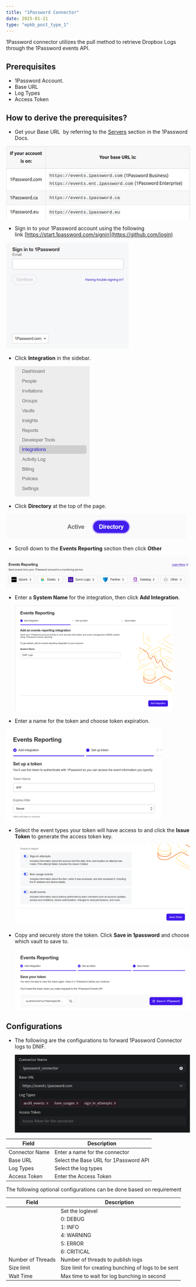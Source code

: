 ```yaml
---
title: "1Password Connector"
date: 2025-01-21
type: "epkb_post_type_1"
---
```


1Password connector utilizes the pull method to retrieve Dropbox Logs through the 1Password events API.

## **Prerequisites**

- 1Password Account.
- Base URL
- Log Types
- Access Token

## **How to derive the prerequisites?**

- Get your Base URL  by referring to the [Servers](https://developer.1password.com/docs/events-api/reference/#servers) section in the 1Password Docs.

![image 1-Apr-10-2024-09-39-10-9176-AM](./images-1Password%20Connector/1Password-Connector-1.webp)

- Sign in to your 1Password account using the following link [https://start.1password.com/signin](https://github.com/login)

![image 2-Apr-10-2024-09-42-27-8875-AM](./images-1Password%20Connector/1Password-Connector-3.webp)

- Click **Integration** in the sidebar.  
      
    ![](./images-1Password%20Connector/1Password-Connector-4.webp)  
      
    

- Click **Directory** at the top of the page.

![image 4-Apr-10-2024-09-45-54-2223-AM](./images-1Password%20Connector/1Password-Connector-5.webp)

- Scroll down to the **Events Reporting** section then click **Other**

![image 5-Apr-10-2024-09-47-19-4013-AM](./images-1Password%20Connector/1Password-Connector-6.webp)

- Enter a **System Name** for the integration, then click **Add Integration**.  
      
    ![image 6-4](./images-1Password%20Connector/1Password-Connector-7.webp)  
      
    

- Enter a name for the token and choose token expiration.  
    

![image 7-4](./images-1Password%20Connector/1Password-Connector-8.webp)

- Select the event types your token will have access to and click the **Issue Token** to generate the access token key.  
      
    ![image 8-4](./images-1Password%20Connector/1Password-Connector-9.webp)  
    

- Copy and securely store the token. Click **Save in 1password** and choose which vault to save to.  
      
    ![image 9-4](./images-1Password%20Connector/1Password-Connector-10.webp)

## **Configurations**

- The following are the configurations to forward 1Password Connector logs to DNIF.‌  
      
    ![image 10-1](./images-1Password%20Connector/1Password-Connector-11.webp)

| **Field**  | **Description** |
| --- | --- |
| Connector Name | Enter a name for the connector |
| Base URL | Select the Base URL for 1Password API |
| Log Types | Select the log types |
| Access Token | Enter the Access Token |

The following optional configurations can be done based on requirement

| **Field** | **Description** |
| --- | --- |
|   | Set the loglevel 
|   |0: DEBUG   
|   |1: INFO   
|   |4: WARNING  
|   |5: ERROR   
|   |6: CRITICAL |
| Number of Threads | Number of threads to publish logs |
| Size limit  | Size limit for creating bunching of logs to be sent |
| Wait Time | Max time to wait for log bunching in second |

